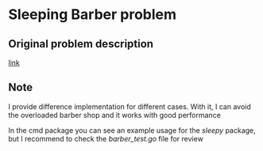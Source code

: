 # Sleeping Barber problem

## Original problem description
[link](https://en.wikipedia.org/wiki/Sleeping_barber_problem)

## Note
I provide difference implementation for different cases. 
With it, I can avoid the overloaded barber shop and it works with good performance 

In the cmd package you can see an example usage for the *sleepy* package, but I recommend to check the *barber_test.go*
file for review
